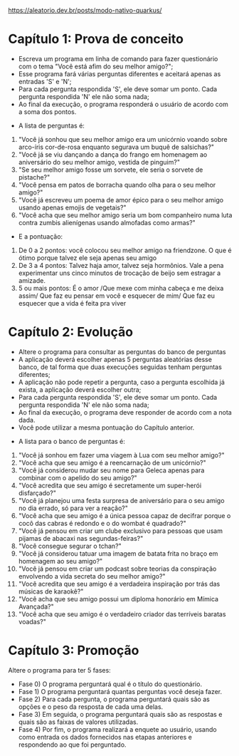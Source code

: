 https://aleatorio.dev.br/posts/modo-nativo-quarkus/

# Capítulo 1: Prova de conceito

* Escreva um programa em linha de comando para fazer questionário com o tema "Você está afim do seu melhor amigo?";
* Esse programa fará várias perguntas diferentes e aceitará apenas as entradas 'S' e 'N';
* Para cada pergunta respondida 'S', ele deve somar um ponto. Cada pergunta respondida 'N' ele não soma nada;
* Ao final da execução, o programa responderá o usuário de acordo com a soma dos pontos. 
+ A lista de perguntas é:

1. "Você já sonhou que seu melhor amigo era um unicórnio voando sobre arco-íris cor-de-rosa enquanto segurava um buquê de salsichas?"
1. "Você já se viu dançando a dança do frango em homenagem ao aniversário do seu melhor amigo, vestida de pinguim?"
1. "Se seu melhor amigo fosse um sorvete, ele seria o sorvete de pistache?"
1. "Você pensa em patos de borracha quando olha para o seu melhor amigo?"
1. "Você já escreveu um poema de amor épico para o seu melhor amigo usando apenas emojis de vegetais?"
1. "Você acha que seu melhor amigo seria um bom companheiro numa luta contra zumbis alienígenas usando almofadas como armas?"

* E a pontuação:
1. De 0 a 2 pontos: você colocou seu melhor amigo na friendzone. O que é ótimo porque talvez ele seja apenas seu amigo
1. De 3 a 4 pontos: Talvez haja amor, talvez seja hormônios. Vale a pena experimentar uns cinco minutos de trocação de beijo sem estragar a amizade.
1. 5 ou mais pontos: É o amor /Que mexe com minha cabeça e me deixa assim/ Que faz eu pensar em você e esquecer de mim/ Que faz eu esquecer que a vida é feita pra viver

# Capítulo 2: Evolução

* Altere o programa para consultar as perguntas do banco de perguntas
* A aplicação deverá escolher apenas 5 perguntas aleatórias desse banco, de tal forma que duas execuções seguidas tenham perguntas diferentes;
* A aplicação não pode repetir a pergunta, caso a pergunta escolhida já exista, a aplicação deverá escolher outra;
* Para cada pergunta respondida 'S', ele deve somar um ponto. Cada pergunta respondida 'N' ele não soma nada;
* Ao final da execução, o programa deve responder de acordo com a nota dada. 
* Você pode utilizar a mesma pontuação do Capítulo anterior.
+ A lista para o banco de perguntas é:
1. "Você já sonhou em fazer uma viagem à Lua com seu melhor amigo?"
1. "Você acha que seu amigo é a reencarnação de um unicórnio?"
1. "Você já considerou mudar seu nome para Geleca apenas para combinar com o apelido do seu amigo?"
1. "Você acredita que seu amigo é secretamente um super-herói disfarçado?"
1. "Você já planejou uma festa surpresa de aniversário para o seu amigo no dia errado, só para ver a reação?"
1. "Você acha que seu amigo é a única pessoa capaz de decifrar porque o cocô das cabras é redondo e o do wombat é quadrado?"
1. "Você já pensou em criar um clube exclusivo para pessoas que usam pijamas de abacaxi nas segundas-feiras?"
1. "Você consegue segurar o tchan?"
1. "Você já considerou tatuar uma imagem de batata frita no braço em homenagem ao seu amigo?"
1. "Você já pensou em criar um podcast sobre teorias da conspiração envolvendo a vida secreta do seu melhor amigo?"
1. "Você acredita que seu amigo é a verdadeira inspiração por trás das músicas de karaokê?"
1. "Você acha que seu amigo possui um diploma honorário em Mímica Avançada?"
1. "Você acha que seu amigo é o verdadeiro criador das terríveis baratas voadas?"

# Capítulo 3: Promoção

Altere o programa para ter 5 fases:

* Fase 0) O programa perguntará qual é o título do questionário.
* Fase 1) O programa perguntará quantas perguntas você deseja fazer.
* Fase 2) Para cada pergunta, o programa perguntará quais são as opções e o peso da resposta de cada uma delas.
* Fase 3) Em seguida, o programa perguntará quais são as respostas e quais são as faixas de valores utilizadas.
* Fase 4) Por fim, o programa realizará a enquete ao usuário, usando como entrada os dados fornecidos nas etapas anteriores e respondendo ao que foi perguntado.